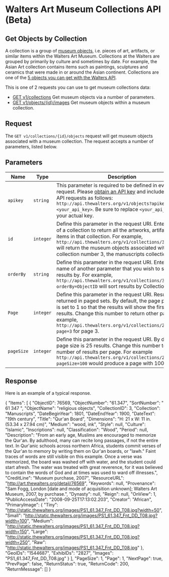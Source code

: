 Walters Art Museum Collections API (Beta)
=======================================================================================================================


## Get Objects by Collection
A collection is a group of [museum objects](/objects.md), i.e. pieces of art, artifacts, or similar items within the Walters Art Museum. Collections at the Walters are grouped by primarily by culture and sometimes by date. For example, the Asian Art collection contains items such as paintings, sculptures and ceramics that were made in or around the Asian continent. Collections are one of the [5 objects you can get with the Walters API](https://github.com/WaltersArtMuseum/walters-api#overview). 

This is one of 2 requests you can use to get museum collections data:
- [GET v1/collections](/collections-get.md) Get museum objects via a number of parameters.
- [GET v1/objects/{id}/images](/collections-objects.md) Get museum objects within a museum collection.


## Request
The `GET v1/collections/{id}/objects` request will get museum objects associated with a museum collection. The request accepts a number of parameters, listed below.


## Parameters
Name | Type | Description
-----|------|--------------
`apikey` | `string` | This parameter is required to be defined in every API request. Please [obtain an API key](http://api.thewalters.org/) and include it in your API requests as follows: `http://api.thewalters.org/v1/objects?apikey=<your_api_key>`. Be sure to replace `<your_api_key>` with your actual key. 
`id` | `integer` | Define this parameter in the request URI. Enter the ID of a collection to return all the artworks, artifacts or items in that collection. For example, `http://api.thewalters.org/v1/collections/3/objects` will return the museum objects associated with collection number 3, the manuscripts collection.
`orderBy` | `string` | Define this parameter in the request URI. Enter the name of another parameter that you wish to sort results by. For example, `http://api.thewalters.org/v1/collections/3/objects?orderBy=ObjectID` will sort results by CollectionName.
`Page` | `integer` | Define this parameter in the request URI. Results are returned in paged sets. By default, the page parameter is set to 1 so that the results will show the first page of results. Change this number to return other pages. For example, `http://api.thewalters.org/v1/collections/2/objects?page=3` for page 3. 
`pageSize` | `integer` | Define this parameter in the request URI. By default page size is 25 results. Change this number to alter the number of results per page. For example `http://api.thewalters.org/v1/collections/2/objects?pageSize=100` would produce a page with 100 results.


## Response
Here is an example of a typical response.

{
  "Items": [
    {
      "ObjectID": 76569,
      "ObjectNumber": "61.347",
      "SortNumber": "    61   347                                            ",
      "ObjectName": "religious objects",
      "CollectionID": 3,
      "Collection": "Manuscripts",
      "DateBeginYear": 1801,
      "DateEndYear": 1900,
      "DateText": "19th century",
      "Title": "Qur'an Board",
      "Dimensions": "H: 21 x W: 11 in. (53.34 x 27.94 cm)",
      "Medium": "wood, ink",
      "Style": null,
      "Culture": "Islamic",
      "Inscriptions": null,
      "Classification": "Wood",
      "Period": null,
      "Description": "From an early age, Muslims are encouraged to memorize the Qur'an. By adulthood, many can recite long passages, if not the entire text. In Qur'anic schools across northern Africa, students commit verses of the Qur'an to memory by writing them on Qur'an boards, or \"lawh.\" Faint traces of words are still visible on this example. Once a verse was memorized, the board was washed off with water, and the student could start afresh. The water was treated with great reverence, for it was believed to contain the words of God and at times was used to ward off illnesses.",
      "CreditLine": "Museum purchase, 2007",
      "ResourceURL": "http://art.thewalters.org/detail/76569",
      "Keywords": null,
      "Provenance": "Sam Fogg, London [date and mode of acquisition unknown]; Walters Art Museum, 2007, by purchase.",
      "Dynasty": null,
      "Reign": null,
      "OnView": 1,
      "PublicAccessDate": "2008-09-25T17:13:02.203",
      "Creator": "African",
      "PrimaryImage": {
        "Tiny": "http://static.thewalters.org/images/PS1_61.347_Fnt_DD_T08.jpg?width=50",
        "Small": "http://static.thewalters.org/images/PS1_61.347_Fnt_DD_T08.jpg?width=100",
        "Medium": "http://static.thewalters.org/images/PS1_61.347_Fnt_DD_T08.jpg?width=150",
        "Large": "http://static.thewalters.org/images/PS1_61.347_Fnt_DD_T08.jpg?width=250",
        "Raw": "http://static.thewalters.org/images/PS1_61.347_Fnt_DD_T08.jpg"
      },
      "GeoIDs": "1544687",
      "ExhibIDs": "2827",
      "Images": "PS1_61.347_Fnt_DD_T08.jpg"
    }
  ],
  "PageSize": 1,
  "Page": 1,
  "NextPage": true,
  "PrevPage": false,
  "ReturnStatus": true,
  "ReturnCode": 200,
  "ReturnMessage": []
}
